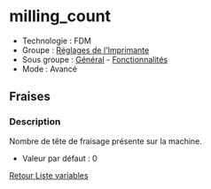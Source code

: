 # milling_count

* Technologie : FDM
* Groupe : [Réglages de l'Imprimante](../printer_settings/printer_settings.md)
* Sous groupe : [Général](../printer_settings/printer_settings.md#général) - [Fonctionnalités](../printer_settings/printer_settings.md#fonctionnalités)
* Mode : Avancé

## Fraises

### Description

Nombre de tête de fraisage présente sur la machine. 

* Valeur par défaut : 0

[Retour Liste variables](variable_list.md)